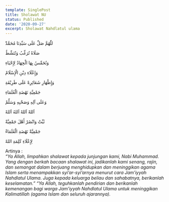 ```yaml
---
template: SinglePost
title: Sholawat NU
status: Published
date: '2020-09-27'
excerpt: Sholawat Nahdlatul ulama
---
```

َللّٰهُمَّ صَلِّ عَلَى سَيِّدِنَا مُحَمَّدْ 

صَلَاةً تُرَغِّبُ وَتُنَشِّطُ  

وَتُحَمِّسُ بِهَا الْجِهَادُ لِإِحْيَاءِ

وَإِعْلَاءِ دِيْنِ الْإِسْلَامْ 

وَإِظْهَارِ شَعَائِرِهْ عَلَى طَرِيْقَةِ 

جَمْعِيَّةِ نَهْضَةِ الْعُلَمَاءِ 

وَعَلَى آلِهِ وَصَحْبِهِ وَسَلِّمْ

اَللهْ اَللهْ اَللهُ اَللهْ  

ثَبِّتْ وَانْصُرْ أَهْلَ جَمْعِيَّةْ 

جَمْعِيَّةْ نَهْضَةِ الْعُلَمَاءْ

لِإِعْلَاءِ كَلِمَةِ اللهْ    

Artinya :\
_“Ya Allah, limpahkan shalawat kepada junjungan kami, Nabi Muhammad. Yang dengan berkah bacaan shalawat ini, jadikanlah kami senang, rajin, dan semangat dalam berjuang menghidupkan dan meninggikan agama Islam serta menampakkan syi’ar-syi’arnya menurut cara Jam’iyyah Nahdlatul Ulama. Juga kepada keluarga beliau dan sahabatnya, berikanlah keselamatan.”
“Ya Allah, teguhkanlah pendirian dan berikanlah kemenangan bagi warga Jam’iyyah Nahdlatul Ulama untuk meninggikan Kalimatillah (agama Islam dan seluruh ajarannya)._
